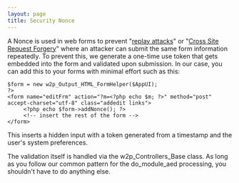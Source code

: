 ```yaml
---
layout: page
title: Security Nonce
---
```


A Nonce is used in web forms to prevent "[replay attacks](http://en.wikipedia.org/wiki/Replay_attack)" or "[Cross Site Request Forgery](http://en.wikipedia.org/wiki/Cross-site_request_forgery)" where an attacker can submit the same form information repeatedly. To prevent this, we generate a one-time use token that gets embedded into the form and validated upon submission. In our case, you can add this to your forms with minimal effort such as this:

    $form = new w2p_Output_HTML_FormHelper($AppUI);
    ?>
    <form name="editFrm" action="?m=<?php echo $m; ?>" method="post" accept-charset="utf-8" class="addedit links">
         <?php echo $form->addNonce(); ?>
         <!-- insert the rest of the form -->
    </form>

This inserts a hidden input with a token generated from a timestamp and the user's system preferences.

The validation itself is handled via the w2p_Controllers_Base class. As long as you follow our common pattern for the do_module_aed processing, you shouldn't have to do anything else.
